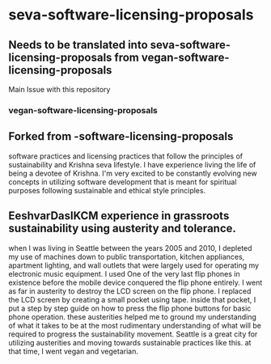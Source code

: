 # seva-software-licensing-proposals

## Needs to be translated into seva-software-licensing-proposals from vegan-software-licensing-proposals

Main Issue with this repository

### vegan-software-licensing-proposals

## Forked from -software-licensing-proposals

software practices and licensing practices that follow the principles of sustainability and Krishna seva lifestyle. I have experience living the life of being a devotee of Krishna. I'm very excited to be constantly evolving new concepts in utilizing software development that is meant for spiritual purposes following sustainable and ethical style principles.

## EeshvarDasIKCM experience in grassroots sustainability using austerity and tolerance.
when I was living in Seattle between the years 2005 and 2010, I depleted my use of machines down to public transportation, kitchen appliances, apartment lighting, and wall outlets that were largely used for operating my electronic music equipment.
I used One of the very last flip phones in existence before the mobile device conquered the flip phone entirely.
I went as far in austerity to destroy the LCD screen on the flip phone.
I replaced the LCD screen by creating a small pocket using tape.
inside that pocket, I put a step by step guide on how to press the flip phone buttons for basic phone operation.
these austerities helped me to ground my understanding of what it takes to be at the most rudimentary understanding of what will be required to progress the sustainability movement.
Seattle is a great city for utilizing austerities and moving towards sustainable practices like this.
at that time, I went vegan and vegetarian.
